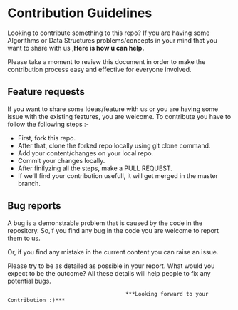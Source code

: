 # Contribution Guidelines

Looking to contribute something to this repo? If you are having some Algorithms or Data Structures problems/concepts in your mind that you want to share with us ,**Here is how u can help.**

Please take a moment to review this document in order to make the contribution process easy and effective for everyone involved.


## Feature requests

If you want to share some Ideas/feature with us or you are having some issue with the existing features, you are welcome.
To contribute you have to follow the following steps :-

* First, fork this repo.
* After that, clone the forked repo locally using git clone command.
* Add your content/changes on your local repo.
* Commit your changes locally.
* After finilyzing all the steps, make a PULL REQUEST.
* If we'll find your contribution usefull, it will get merged in the master branch.


## Bug reports

A bug is a demonstrable problem that is caused by the code in the repository.
So,if you find any bug in the code you are welcome to report them to us.

Or, if you find any mistake in the current content you can raise an issue.

Please try to be as detailed as possible in your report.
What would you expect to be the outcome?
All these details will help people to fix any potential bugs.


                                         ***Looking forward to your Contribution :)*** 










